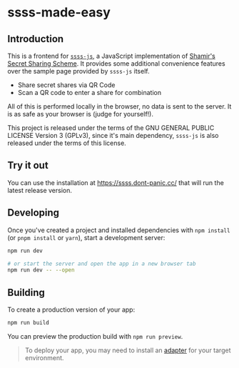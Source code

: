 # ssss-made-easy

## Introduction

This is a frontend for [`ssss-js`][2], a JavaScript implementation of [Shamir's Secret Sharing Scheme][1].
It provides some additional convenience features over the sample page provided by `ssss-js` itself.

* Share secret shares via QR Code
* Scan a QR code to enter a share for combination

All of this is performed locally in the browser, no data is sent to the server. It is as safe as your browser is (judge for yourself!).

This project is released under the terms of the GNU GENERAL PUBLIC LICENSE Version 3 (GPLv3), since it's main dependency, `ssss-js` is also released under the terms of this license.

## Try it out

You can use the installation at https://ssss.dont-panic.cc/ that will run the latest release version.

## Developing

Once you've created a project and installed dependencies with `npm install` (or `pnpm install` or `yarn`), start a development server:

```bash
npm run dev

# or start the server and open the app in a new browser tab
npm run dev -- --open
```

## Building

To create a production version of your app:

```bash
npm run build
```

You can preview the production build with `npm run preview`.

> To deploy your app, you may need to install an [adapter](https://kit.svelte.dev/docs/adapters) for your target environment.


[1]: https://en.wikipedia.org/wiki/Shamir%27s_Secret_Sharing
[2]: https://www.npmjs.com/package/ssss-js
